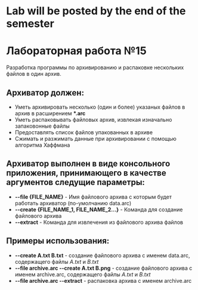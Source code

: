 # Lab will be posted by the end of the semester
# Лабораторная работа №15
Разработка программы по архивированию и распаковке нескольких файлов в один архив.
## Архиватор должен:
* Уметь архивировать несколько (один и более) указаных файлов в архив в расширением __*.arc__
* Уметь распаковывать файловых архив, извлекая изначально запаковонные файлы
* Предоставлять список файлов упакованных в архиве
* Сжимать и разжимать данные при архивировании  с помощью алгоритма Хаффмана
## Архиватор выполнен в виде консольного приложения, принимающего в качестве аргументов следущие параметры:
* __--file {FILE_NAME}__ - Имя файлового архива с которым будет работать архиватор (по-умолчанию data.arc)
* __--create {FILE_NAME_1, FILE_NAME_2...}__ - Команда для создание файлового архива 
* __--extract__ - Команда для извлечения из файлового архива файлов
## Примеры использования:
* __--create A.txt B.txt__ - создание файлового архива с именем data.arc, содержащего файлы _A.txt_ и _B.txt_
* __--file archive.arc --create A.txt B.png__ - создание файлового архива с именем archive.arc, содержащего файлы _A.txt_ и _B.txt_
* __--file archive.arc --extract__ - распаковка архива с именем archive.arc
